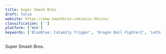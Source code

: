 ```yaml
---
title: Super Smash Bros.
draft: false 
website: https://www.smashbros.com/wiiu-3ds/us/
classification: ['']
platform: ['Web']
keywords: ['BlazBlue: Calamity Trigger', 'Dragon Ball FighterZ', 'Lethal League', 'Soulcalibur II', 'Super Smash Bros. Brawl']
---
```

Super Smash Bros.